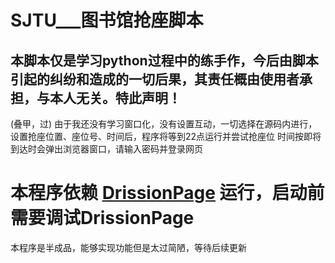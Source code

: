 # SJTU___图书馆抢座脚本
## 本脚本仅是学习python过程中的练手作，今后由脚本引起的纠纷和造成的一切后果，其责任概由使用者承担，与本人无关。特此声明！
(叠甲，过)
由于我还没有学习窗口化，没有设置互动，一切选择在源码内进行，设置抢座位置、座位号、时间后，程序将等到22点运行并尝试抢座位
时间按即将到达时会弹出浏览器窗口，请输入密码并登录网页

 
# 本程序依赖 [DrissionPage](https://g1879.gitee.io/beta4/) 运行，启动前需要调试DrissionPage

本程序是半成品，能够实现功能但是太过简陋，等待后续更新
